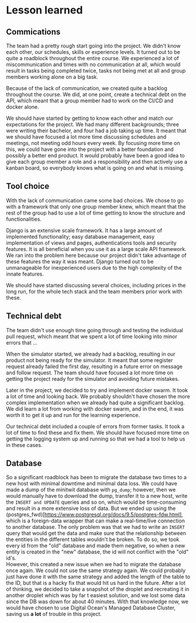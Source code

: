 
# Lesson learned

## Commications

The team had a pretty rough start going into the project. We didn't know each other, our schedules, skills or experience levels. It turned out to be quite a roadblock throughout the entire course. We experienced a lot of miscommunication and times with no communication at all, which would result in tasks being completed twice, tasks not being met at all and group members working alone on a big task.

Because of the lack of communication, we created quite a backlog throughout the course. We did, at one point, create a technical debt on the API, which meant that a group member had to work on the CI/CD and docker alone.

We should have started by getting to know each other and match our expectations for the project. We had many different backgrounds; three were writing their bachelor, and four had a job taking up time. It meant that we should have focused a lot more time discussing schedules and meetings, not meeting odd hours every week. By focusing more time on this, we could have gone into the project with a better foundation and possibly a better end product. It would probably have been a good idea to give each group member a role and a responsibility and then actively use a kanban board, so everybody knows what is going on and what is missing.


## Tool choice

With the lack of communication came some bad choices. We chose to go with a framework that only one group member knew, which meant that the rest of the group had to use a lot of time getting to know the structure and functionalities.

Django is an extensive scale framework. It has a large amount of implemented functionality; easy database management, easy implementation of views and pages, authentications tools and security features. It is all beneficial when you use it as a large scale API framework. We ran into the problem here because our project didn't take advantage of these features the way it was meant. Django turned out to be unmanageable for inexperienced users due to the high complexity of the innate features.

We should have started discussing several choices, including prices in the long run, for the whole tech stack and the team members prior work with these.

## Technical debt

The team didn't use enough time going through and testing the individual pull request, which meant that we spent a lot of time looking into minor errors that ...

When the simulator started, we already had a backlog, resulting in our product not being ready for the simulator. It meant that some register request already failed the first day, resulting in a future error on message and follow request. The team should have focused a lot more time on getting the project ready for the simulator and avoiding future mistakes. 

Later in the project, we decided to try and implement docker swarm. It took a lot of time and looking back. We probably shouldn't have chosen the more complex implementation when we already had quite a significant backlog. We did learn a lot from working with docker swarm, and in the end, it was worth it to get it up and run for the learning experience.

Our technical debt included a couple of errors from former tasks. It took a lot of time to find these and fix them. We should have focused more time on getting the logging system up and running so that we had a tool to help us in these cases.

## Database 

So a significant roadblock has been to migrate the database two times to a new host with minimal downtime and minimal data loss. We could have made a dump of the minitwit database with `pg_dump`; however, then we would manually have to download the dump, transfer it to a new host, write the `INSERT and UPDATE` queries and so on, which would be time-consuming and result in a more extensive loss of data. But we ended up using the (postgres_fwd)[https://www.postgresql.org/docs/9.5/postgres-fdw.html], which is a foreign-data wrapper that can make a real-time/live connection to another database. The only problem was that we had to write an `INSERT` query that would get the data and make sure that the relationship between the entities in the different tables wouldn't be broken. To do so, we took every id from the "old" database and made them negative, so when a new entity is created in the "new" database, the id will not conflict with the "old" id's.  
However, this created a new issue when we had to migrate the database once again. We could not use the same strategy again. We could probably just have done it with the same strategy and added the length of the table to the ID, but that is a hacky fix that would hit us hard in the future. After a lot of thinking, we decided to take a snapshot of the droplet and recreating it in another droplet which was by far t easiest solution, and we lost some data since the DB was down for about 40 minutes. With that knowledge now, we would have chosen to use Digital Ocean's Managed Database Cluster, saving us **a lot** of trouble in this project.
